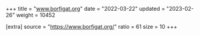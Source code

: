 +++
title = "www.borfigat.org"
date = "2022-03-22"
updated = "2023-02-26"
weight = 10452

[extra]
source = "https://www.borfigat.org/"
ratio = 61
size = 10
+++
